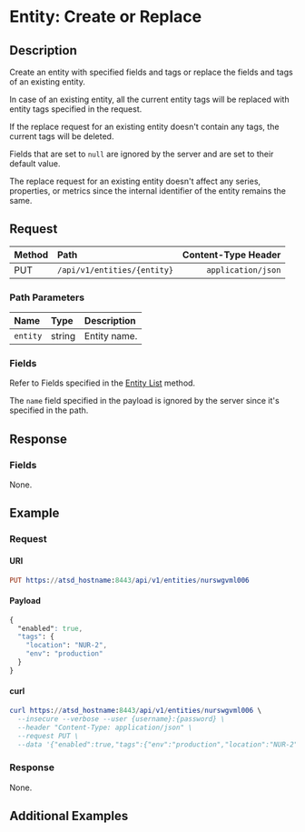 # Entity: Create or Replace

## Description

Create an entity with specified fields and tags or replace the fields and tags of an existing entity.

In case of an existing entity, all the current entity tags will be replaced with entity tags specified in the request.

If the replace request for an existing entity doesn't contain any tags, the current tags will be deleted.

Fields that are set to `null` are ignored by the server and are set to their default value.

The replace request for an existing entity doesn't affect any series, properties, or metrics since the internal identifier of the entity remains the same.

## Request

| **Method** | **Path** | **Content-Type Header**|
|:---|:---|---:|
| PUT | `/api/v1/entities/{entity}` | `application/json` |

### Path Parameters 

|**Name**|**Type**|**Description**|
|:---|:---|:---|
| `entity` |string|Entity name.|

### Fields

Refer to Fields specified in the [Entity List](list.md#fields) method.

The `name` field specified in the payload is ignored by the server since it's specified in the path.

## Response

### Fields 

None.

## Example

### Request

#### URI

```elm
PUT https://atsd_hostname:8443/api/v1/entities/nurswgvml006
```

#### Payload

```css
{
  "enabled": true,
  "tags": {
    "location": "NUR-2",
    "env": "production"
  }
}
```

#### curl

```elm
curl https://atsd_hostname:8443/api/v1/entities/nurswgvml006 \
  --insecure --verbose --user {username}:{password} \
  --header "Content-Type: application/json" \
  --request PUT \
  --data '{"enabled":true,"tags":{"env":"production","location":"NUR-2"}}'
```

### Response 

None. 

## Additional Examples
